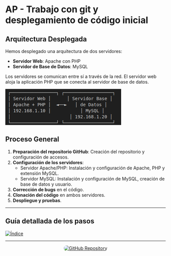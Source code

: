 # AP - Trabajo con git y desplegamiento de código inicial

## Arquitectura Desplegada

Hemos desplegado una arquitectura de dos servidores:

- **Servidor Web**: Apache con PHP
- **Servidor de Base de Datos**: MySQL

Los servidores se comunican entre sí a través de la red. El servidor web aloja la aplicación PHP que se conecta al servidor de base de datos.

![Arquitectura](img/miniesquema.png)

## Proceso General

1. **Preparación del repositorio GitHub**: Creación del repositorio y configuración de accesos.
2. **Configuración de los servidores**:
   - Servidor Apache/PHP: Instalación y configuración de Apache, PHP y extensión MySQL.
   - Servidor MySQL: Instalación y configuración de MySQL, creación de base de datos y usuario.
3. **Corrección de bugs** en el código.
4. **Clonación del código** en ambos servidores.
5. **Despliegue y pruebas**.

---

## Guía detallada de los pasos

[![Índice](https://img.shields.io/badge/_Ir_al_Índice--badge&logo=house&logoColor=white)](/docs/README.md)

---

<div align="center">
  <a href="https://github.com/UnaiLlagostera-ITB2425/Projectes_1" target="_blank">
    <img src="https://img.shields.io/badge/_Acceder_al_Repositorio-181717?style=for-the-badge&logo=github&logoColor=white&labelColor=FF6B6B&color=181717&animation=pulse" alt="GitHub Repository" style="border-radius: 8px;">
  </a>
</div>